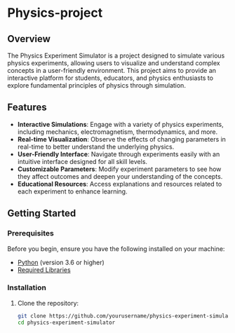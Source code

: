 # Physics-project
## Overview

The Physics Experiment Simulator is a project designed to simulate various physics experiments, allowing users to visualize and understand complex concepts in a user-friendly environment. This project aims to provide an interactive platform for students, educators, and physics enthusiasts to explore fundamental principles of physics through simulation.

## Features

- **Interactive Simulations**: Engage with a variety of physics experiments, including mechanics, electromagnetism, thermodynamics, and more.
- **Real-time Visualization**: Observe the effects of changing parameters in real-time to better understand the underlying physics.
- **User-Friendly Interface**: Navigate through experiments easily with an intuitive interface designed for all skill levels.
- **Customizable Parameters**: Modify experiment parameters to see how they affect outcomes and deepen your understanding of the concepts.
- **Educational Resources**: Access explanations and resources related to each experiment to enhance learning.

## Getting Started

### Prerequisites

Before you begin, ensure you have the following installed on your machine:

- [Python](https://www.python.org/downloads/) (version 3.6 or higher)
- [Required Libraries](#installation)

### Installation

1. Clone the repository:
   ```bash
   git clone https://github.com/yourusername/physics-experiment-simulator.git
   cd physics-experiment-simulator

